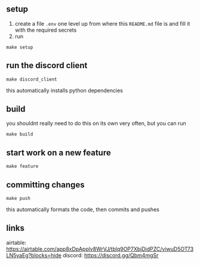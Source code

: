 ## setup
1. create a file `.env` one level up from where this `README.md` file is and fill it with the required secrets
2. run
```
make setup
```

## run the discord client
```
make discord_client
```

this automatically installs python dependencies


## build
you shouldnt really need to do this on its own very often, but you can run
```
make build
```


## start work on a new feature
```
make feature
```


## committing changes
```
make push
```

this automatically formats the code, then commits and pushes


## links

airtable: https://airtable.com/app8xDpApplv8WrVJ/tblq9OP7XbjDidPZC/viwuD5OT73LN5yaEg?blocks=hide
discord: https://discord.gg/Qbm4mgSr
